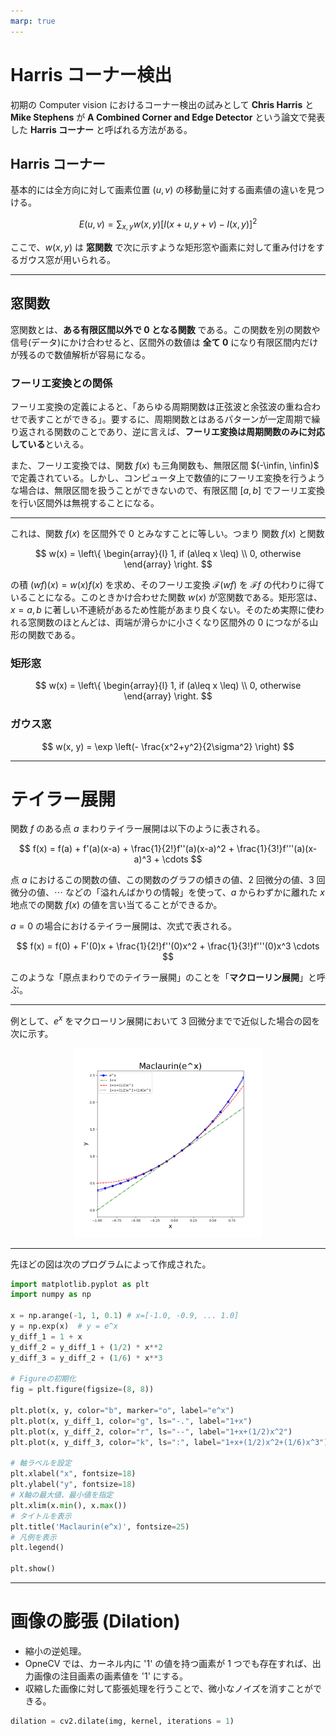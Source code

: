 ```yaml
---
marp: true
---
```


<!--
theme: default
size: 4:3
page_number: true
paginate: true
header: "2020年10月23日"
style: |

  section { font-size: 20px;}

  header {
    width: 100%;
    font-size: 20px;
    color: black;
    padding: 1px;
    top: 30px;
  }

  footer {
    width: 100%;
    font-size: 20px;
    color: black;
    text-align: right;
    padding: 15px;
  }

  h1 {
    font-size: 40;
    color: navy;
  }

  h2 {
    font-size: 35;
    color: navy;
  }

  h3 {
    font-size: 30;
    color: navy;
  }

  pre, code{
    font-size: 18px;
  }
-->

# Harris コーナー検出

初期の Computer vision におけるコーナー検出の試みとして **Chris Harris** と **Mike Stephens** が **A Combined Corner and Edge Detector** という論文で発表した **Harris コーナー** と呼ばれる方法がある。

## Harris コーナー

基本的には全方向に対して画素位置 $(u, v)$ の移動量に対する画素値の違いを見つける。

$$
E(u, v) = \sum_{x, y} w(x, y) \left[ I(x+u, y+v) - I(x, y) \right]^2
$$

ここで、$w(x, y)$ は **窓関数** で次に示すような矩形窓や画素に対して重み付けをするガウス窓が用いられる。

---

## 窓関数

窓関数とは、**ある有限区間以外で 0 となる関数** である。この関数を別の関数や信号(データ)にかけ合わせると、区間外の数値は **全て 0** になり有限区間内だけが残るので数値解析が容易になる。

### フーリエ変換との関係

フーリエ変換の定義によると、「あらゆる周期関数は正弦波と余弦波の重ね合わせで表すことができる」。要するに、周期関数とはあるパターンが一定周期で繰り返される関数のことであり、逆に言えば、**フーリエ変換は周期関数のみに対応している**といえる。

また、フーリエ変換では、関数 $f(x)$ も三角関数も、無限区間 $(-\infin, \infin)$ で定義されている。しかし、コンピュータ上で数値的にフーリエ変換を行うような場合は、無限区間を扱うことができないので、有限区間 $[a, b]$ でフーリエ変換を行い区間外は無視することになる。

---

これは、関数 $f(x)$ を区間外で $0$ とみなすことに等しい。つまり 関数 $f(x)$ と関数

$$
w(x) = \left\{
  \begin{array}{l}
    1, if (a\leq x \leq) \\
    0, otherwise
  \end{array}
  \right.
$$

の積 $(wf)(x)=w(x)f(x)$ を求め、そのフーリエ変換 $\mathcal{F}(wf)$ を $\mathcal{F}f$ の代わりに得ていることになる。このときかけ合わせた関数 $w(x)$ が窓関数である。矩形窓は、$x=a, b$ に著しい不連続があるため性能があまり良くない。そのため実際に使われる窓関数のほとんどは、両端が滑らかに小さくなり区間外の $0$ につながる山形の関数である。

### 矩形窓

$$
w(x) = \left\{
  \begin{array}{l}
    1, if (a\leq x \leq) \\
    0, otherwise
  \end{array}
  \right.
$$

### ガウス窓

$$
w(x, y) = \exp \left(- \frac{x^2+y^2}{2\sigma^2} \right)
$$

---

# テイラー展開

関数 $f$ のある点 $a$ まわりテイラー展開は以下のように表される。

$$
f(x) = f(a) + f'(a)(x-a) + \frac{1}{2!}f''(a)(x-a)^2 + \frac{1}{3!}f'''(a)(x-a)^3 + \cdots
$$

点 $a$ におけるこの関数の値、この関数のグラフの傾きの値、2 回微分の値、3 回微分の値、$\cdots$ などの「溢れんばかりの情報」を使って、$a$ からわずかに離れた $x$ 地点での関数 $f(x)$ の値を言い当てることができるか。

$a = 0$ の場合におけるテイラー展開は、次式で表される。

$$
f(x) = f(0) + F'(0)x + \frac{1}{2!}f''(0)x^2 + \frac{1}{3!}f'''(0)x^3 \cdots
$$

このような「原点まわりでのテイラー展開」のことを「**マクローリン展開**」と呼ぶ。

---

例として、$e^x$ をマクローリン展開において 3 回微分までで近似した場合の図を次に示す。

<div align="center">
<img src="https://raw.githubusercontent.com/rurusasu/Diary/master/%E7%94%BB%E5%83%8F/1023/Maclaurin%E5%B1%95%E9%96%8B%E3%81%AE%E4%BE%8B.png", width="60%">
</div>

---

先ほどの図は次のプログラムによって作成された。

```python
import matplotlib.pyplot as plt
import numpy as np

x = np.arange(-1, 1, 0.1) # x=[-1.0, -0.9, ... 1.0]
y = np.exp(x)  # y = e^x
y_diff_1 = 1 + x
y_diff_2 = y_diff_1 + (1/2) * x**2
y_diff_3 = y_diff_2 + (1/6) * x**3

# Figureの初期化
fig = plt.figure(figsize=(8, 8))

plt.plot(x, y, color="b", marker="o", label="e^x")
plt.plot(x, y_diff_1, color="g", ls="-.", label="1+x")
plt.plot(x, y_diff_2, color="r", ls="--", label="1+x+(1/2)x^2")
plt.plot(x, y_diff_3, color="k", ls=":", label="1+x+(1/2)x^2+(1/6)x^3")

# 軸ラベルを設定
plt.xlabel("x", fontsize=18)
plt.ylabel("y", fontsize=18)
# X軸の最大値、最小値を指定
plt.xlim(x.min(), x.max())
# タイトルを表示
plt.title('Maclaurin(e^x)', fontsize=25)
# 凡例を表示
plt.legend()

plt.show()
```

---

# 画像の膨張 (Dilation)

- 縮小の逆処理。
- OpneCV では、カーネル内に '1' の値を持つ画素が 1 つでも存在すれば、出力画像の注目画素の画素値を '1' にする。
- 収縮した画像に対して膨張処理を行うことで、微小なノイズを消すことができる。

```python
dilation = cv2.dilate(img, kernel, iterations = 1)
```
